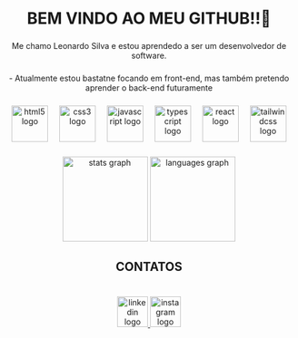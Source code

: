 <h1 align="center">BEM VINDO AO MEU GITHUB!!👋</h1>

###

<p align="center">Me chamo Leonardo Silva e estou aprendedo a ser um desenvolvedor de software.</p>

###

<p align="center">- Atualmente estou bastatne focando em front-end, mas também pretendo aprender o back-end futuramente</p>

###

<div align="center">
  <img src="https://skillicons.dev/icons?i=html" height="64" alt="html5 logo"  />
  <img width="12" />
  <img src="https://skillicons.dev/icons?i=css" height="64" alt="css3 logo"  />
  <img width="12" />
  <img src="https://skillicons.dev/icons?i=js" height="64" alt="javascript logo"  />
  <img width="12" />
  <img src="https://skillicons.dev/icons?i=ts" height="64" alt="typescript logo"  />
  <img width="12" />
  <img src="https://skillicons.dev/icons?i=react" height="64" alt="react logo"  />
  <img width="12" />
  <img src="https://skillicons.dev/icons?i=tailwind" height="64" alt="tailwindcss logo"  />
</div>

###

<div align="center">
  <img src="https://github-readme-stats.vercel.app/api?username=leoscruz1997&hide_title=false&hide_rank=false&show_icons=true&include_all_commits=true&count_private=true&disable_animations=false&theme=gruvbox&locale=en&hide_border=false&order=1" height="150" alt="stats graph"  />
  <img src="https://github-readme-stats.vercel.app/api/top-langs?username=leoscruz1997&locale=en&hide_title=false&layout=compact&card_width=320&langs_count=5&theme=gruvbox&hide_border=false&order=2" height="150" alt="languages graph"  />
</div>

###

<h2 align="center">CONTATOS</h2>

###

<br clear="both">

<div align="center">
  <a href="https://www.linkedin.com/in/leoscruz/" target="_blank">
    <img src="https://img.shields.io/static/v1?message=LinkedIn&logo=linkedin&label=&color=0077B5&logoColor=white&labelColor=&style=for-the-badge" height="54" alt="linkedin logo"  />
  </a>
  <a href="https://www.instagram.com/" target="_blank">
    <img src="https://img.shields.io/static/v1?message=Instagram&logo=instagram&label=&color=E4405F&logoColor=white&labelColor=&style=for-the-badge" height="54" alt="instagram logo"  />
  </a>
</div>

###
